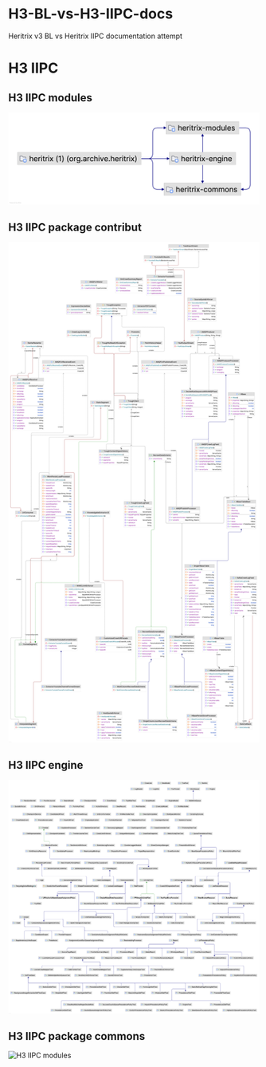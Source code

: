 # H3-BL-vs-H3-IIPC-docs
Heritrix v3 BL vs Heritrix IIPC documentation attempt 

# H3 IIPC
## H3 IIPC modules
![H3 IIPC modules](/diagrams/H3IIPC/h3_iipc_modules.png)

## H3 IIPC package contribut
![H3 IIPC modules](/diagrams/H3IIPC/h3-iipc-package-CONTRIB.png)

## H3 IIPC engine
![H3 IIPC modules](/diagrams/H3IIPC/h3-iipc-engine.png)

## H3 IIPC package commons
![H3 IIPC modules](/diagrams/H3IIPC/h3-iipc-package-commons.png)
